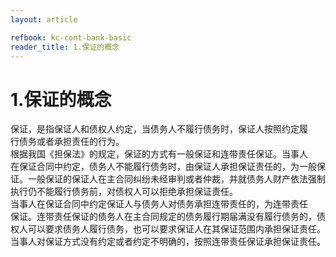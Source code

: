 ```yaml
---
layout: article

refbook: kc-cont-bank-basic
reader_title: 1.保证的概念
---
```


# 1.保证的概念

保证，是指保证人和债权人约定，当债务人不履行债务时，保证人按照约定履<br />
      行债务或者承担责任的行为。<br />
      根据我国《担保法》的规定，保证的方式有一般保证和连带责任保证。当事人<br />
      在保证合同中约定，债务人不能履行债务时，由保证人承担保证责任的，为一般保<br />
      证。一般保证的保证人在主合同纠纷未经审判或者仲裁，并就债务人财产依法强制<br />
      执行仍不能履行债务前，对债权人可以拒绝承担保证责任。<br />
      当事人在保证合同中约定保证人与债务人对债务承担连带责任的，为连带责任<br />
      保证。连带责任保证的债务人在主合同规定的债务履行期届满没有履行债务的，债<br />
      权人可以要求债务人履行债务，也可以要求保证人在其保证范围内承担保证责任。<br />
    当事人对保证方式没有约定或者约定不明确的，按照连带责任保证承担保证责任。